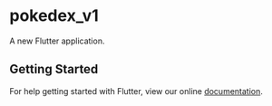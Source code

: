 # pokedex_v1

A new Flutter application.

## Getting Started

For help getting started with Flutter, view our online
[documentation](https://flutter.io/).
